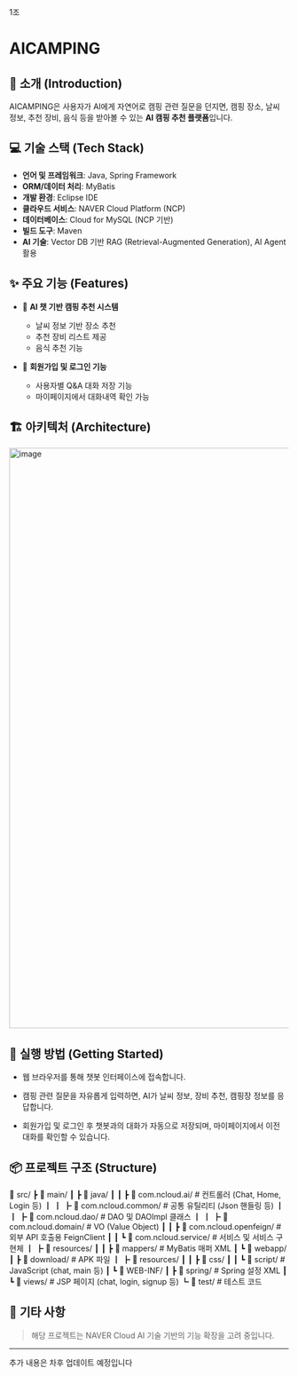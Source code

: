 1조

# AICAMPING

## 🌲 소개 (Introduction)

AICAMPING은 사용자가 AI에게 자연어로 캠핑 관련 질문을 던지면,
캠핑 장소, 날씨 정보, 추천 장비, 음식 등을 받아볼 수 있는 **AI 캠핑 추천 플랫폼**입니다.

## 💻 기술 스택 (Tech Stack)

* **언어 및 프레임워크**: Java, Spring Framework
* **ORM/데이터 처리**: MyBatis
* **개발 환경**: Eclipse IDE
* **클라우드 서비스**: NAVER Cloud Platform (NCP)
* **데이터베이스**: Cloud for MySQL (NCP 기반)
* **빌드 도구**: Maven
* **AI 기술**: Vector DB 기반 RAG (Retrieval-Augmented Generation), AI Agent 활용

## ✨ 주요 기능 (Features)

* 🤖 **AI 챗 기반 캠핑 추천 시스템**

  * 날씨 정보 기반 장소 추천
  * 추천 장비 리스트 제공
  * 음식 추천 기능
* 🔐 **회원가입 및 로그인 기능**

  * 사용자별 Q\&A 대화 저장 기능
  * 마이페이지에서 대화내역 확인 가능

## 🏗️ 아키텍처 (Architecture)
<img width="1861" height="1046" alt="image" src="https://github.com/user-attachments/assets/c85d55f0-dd35-4c7f-b711-4ffe6a349866" />


## 🚀 실행 방법 (Getting Started)

* 웹 브라우저를 통해 챗봇 인터페이스에 접속합니다.

* 캠핑 관련 질문을 자유롭게 입력하면, AI가 날씨 정보, 장비 추천, 캠핑장 정보를 응답합니다.

* 회원가입 및 로그인 후 챗봇과의 대화가 자동으로 저장되며, 마이페이지에서 이전 대화를 확인할 수 있습니다.

## 📦 프로젝트 구조 (Structure)
📁 src/
┣ 📁 main/
┃ ┣ 📁 java/
┃ ┃ ┣ 📁 com.ncloud.ai/          # 컨트롤러 (Chat, Home, Login 등)
┃ ┃ ┣ 📁 com.ncloud.common/      # 공통 유틸리티 (Json 핸들링 등)
┃ ┃ ┣ 📁 com.ncloud.dao/         # DAO 및 DAOImpl 클래스
┃ ┃ ┣ 📁 com.ncloud.domain/      # VO (Value Object)
┃ ┃ ┣ 📁 com.ncloud.openfeign/   # 외부 API 호출용 FeignClient
┃ ┃ ┗ 📁 com.ncloud.service/     # 서비스 및 서비스 구현체
┃ ┣ 📁 resources/
┃ ┃ ┣ 📁 mappers/                # MyBatis 매퍼 XML
┃ ┗ 📁 webapp/
┃   ┣ 📁 download/               # APK 파일
┃   ┣ 📁 resources/
┃   ┃ ┣ 📁 css/
┃   ┃ ┗ 📁 script/               # JavaScript (chat, main 등)
┃   ┗ 📁 WEB-INF/
┃     ┣ 📁 spring/              # Spring 설정 XML
┃     ┗ 📁 views/               # JSP 페이지 (chat, login, signup 등)
┗ 📁 test/                      # 테스트 코드


## 📌 기타 사항

> 해당 프로젝트는 NAVER Cloud AI 기술 기반의 기능 확장을 고려 중입니다.

---

추가 내용은 차후 업데이트 예정입니다
